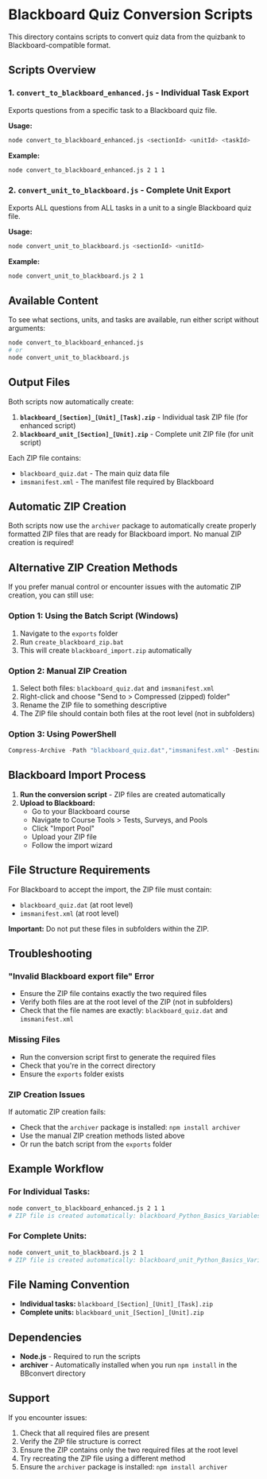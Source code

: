 # Blackboard Quiz Conversion Scripts

This directory contains scripts to convert quiz data from the quizbank to Blackboard-compatible format.

## Scripts Overview

### 1. `convert_to_blackboard_enhanced.js` - Individual Task Export
Exports questions from a specific task to a Blackboard quiz file.

**Usage:**
```bash
node convert_to_blackboard_enhanced.js <sectionId> <unitId> <taskId>
```

**Example:**
```bash
node convert_to_blackboard_enhanced.js 2 1 1
```

### 2. `convert_unit_to_blackboard.js` - Complete Unit Export
Exports ALL questions from ALL tasks in a unit to a single Blackboard quiz file.

**Usage:**
```bash
node convert_unit_to_blackboard.js <sectionId> <unitId>
```

**Example:**
```bash
node convert_unit_to_blackboard.js 2 1
```

## Available Content

To see what sections, units, and tasks are available, run either script without arguments:

```bash
node convert_to_blackboard_enhanced.js
# or
node convert_unit_to_blackboard.js
```

## Output Files

Both scripts now automatically create:

1. **`blackboard_[Section]_[Unit]_[Task].zip`** - Individual task ZIP file (for enhanced script)
2. **`blackboard_unit_[Section]_[Unit].zip`** - Complete unit ZIP file (for unit script)

Each ZIP file contains:
- `blackboard_quiz.dat` - The main quiz data file
- `imsmanifest.xml` - The manifest file required by Blackboard

## Automatic ZIP Creation

Both scripts now use the `archiver` package to automatically create properly formatted ZIP files that are ready for Blackboard import. No manual ZIP creation is required!

## Alternative ZIP Creation Methods

If you prefer manual control or encounter issues with the automatic ZIP creation, you can still use:

### Option 1: Using the Batch Script (Windows)
1. Navigate to the `exports` folder
2. Run `create_blackboard_zip.bat`
3. This will create `blackboard_import.zip` automatically

### Option 2: Manual ZIP Creation
1. Select both files: `blackboard_quiz.dat` and `imsmanifest.xml`
2. Right-click and choose "Send to > Compressed (zipped) folder"
3. Rename the ZIP file to something descriptive
4. The ZIP file should contain both files at the root level (not in subfolders)

### Option 3: Using PowerShell
```powershell
Compress-Archive -Path "blackboard_quiz.dat","imsmanifest.xml" -DestinationPath "blackboard_import.zip"
```

## Blackboard Import Process

1. **Run the conversion script** - ZIP files are created automatically
2. **Upload to Blackboard:**
   - Go to your Blackboard course
   - Navigate to Course Tools > Tests, Surveys, and Pools
   - Click "Import Pool"
   - Upload your ZIP file
   - Follow the import wizard

## File Structure Requirements

For Blackboard to accept the import, the ZIP file must contain:
- `blackboard_quiz.dat` (at root level)
- `imsmanifest.xml` (at root level)

**Important:** Do not put these files in subfolders within the ZIP.

## Troubleshooting

### "Invalid Blackboard export file" Error
- Ensure the ZIP file contains exactly the two required files
- Verify both files are at the root level of the ZIP (not in subfolders)
- Check that the file names are exactly: `blackboard_quiz.dat` and `imsmanifest.xml`

### Missing Files
- Run the conversion script first to generate the required files
- Check that you're in the correct directory
- Ensure the `exports` folder exists

### ZIP Creation Issues
If automatic ZIP creation fails:
- Check that the `archiver` package is installed: `npm install archiver`
- Use the manual ZIP creation methods listed above
- Or run the batch script from the `exports` folder

## Example Workflow

### For Individual Tasks:
```bash
node convert_to_blackboard_enhanced.js 2 1 1
# ZIP file is created automatically: blackboard_Python_Basics_Variables_and_Data_Types_Documetation.zip
```

### For Complete Units:
```bash
node convert_unit_to_blackboard.js 2 1
# ZIP file is created automatically: blackboard_unit_Python_Basics_Variables_and_Data_Types.zip
```

## File Naming Convention

- **Individual tasks:** `blackboard_[Section]_[Unit]_[Task].zip`
- **Complete units:** `blackboard_unit_[Section]_[Unit].zip`

## Dependencies

- **Node.js** - Required to run the scripts
- **archiver** - Automatically installed when you run `npm install` in the BBconvert directory

## Support

If you encounter issues:
1. Check that all required files are present
2. Verify the ZIP file structure is correct
3. Ensure the ZIP contains only the two required files at the root level
4. Try recreating the ZIP file using a different method
5. Ensure the `archiver` package is installed: `npm install archiver`
